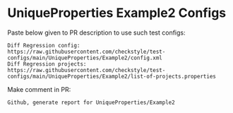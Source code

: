 # UniqueProperties Example2 Configs
Paste below given to PR description to use such test configs:
```
Diff Regression config: https://raw.githubusercontent.com/checkstyle/test-configs/main/UniqueProperties/Example2/config.xml
Diff Regression projects: https://raw.githubusercontent.com/checkstyle/test-configs/main/UniqueProperties/Example2/list-of-projects.properties
```
Make comment in PR:
```
Github, generate report for UniqueProperties/Example2
```
